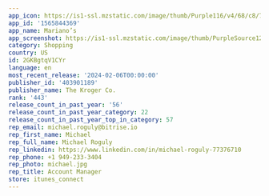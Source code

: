 ```yaml
---
app_icon: https://is1-ssl.mzstatic.com/image/thumb/Purple116/v4/68/c8/7d/68c87db3-c6ac-171e-f1de-cf51e540979f/AppIconMarianos-0-0-1x_U007epad-0-0-85-220.png/1024x1024bb.png
app_id: '1565844369'
app_name: Mariano’s
app_screenshot: https://is1-ssl.mzstatic.com/image/thumb/PurpleSource126/v4/5b/7f/dd/5b7fdd3c-973e-a3b9-42b6-b65a0af56223/0a168018-6b1b-4265-b2e9-f3141a957069_1_phone_large.png/1284x2778bb.png
category: Shopping
country: US
id: 2GKBgtqV1CYr
language: en
most_recent_release: '2024-02-06T00:00:00'
publisher_id: '403901189'
publisher_name: The Kroger Co.
rank: '443'
release_count_in_past_year: '56'
release_count_in_past_year_category: 22
release_count_in_past_year_top_in_category: 57
rep_email: michael.roguly@bitrise.io
rep_first_name: Michael
rep_full_name: Michael Roguly
rep_linkedin: https://www.linkedin.com/in/michael-roguly-77376710
rep_phone: +1 949-233-3404
rep_photo: michael.jpg
rep_title: Account Manager
store: itunes_connect
---
```

